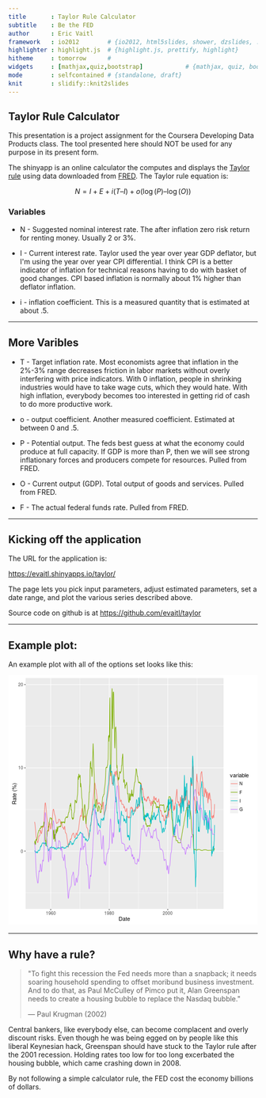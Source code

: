 ```yaml
---
title       : Taylor Rule Calculator
subtitle    : Be the FED
author      : Eric Vaitl
framework   : io2012        # {io2012, html5slides, shower, dzslides, ...}
highlighter : highlight.js  # {highlight.js, prettify, highlight}
hitheme     : tomorrow      # 
widgets     : [mathjax,quiz,bootstrap]            # {mathjax, quiz, bootstrap}
mode        : selfcontained # {standalone, draft}
knit        : slidify::knit2slides
---
```


## Taylor Rule Calculator

This presentation is a project assignment for the Coursera Developing Data Products class. The tool presented here should NOT be used for any purpose in its present form. 

The shinyapp is an online calculator the computes and displays the [Taylor rule](https://en.wikipedia.org/wiki/Taylor_rule) using data downloaded from [FRED](https://fred.stlouisfed.org/). The Taylor rule equation is: 

$$  N = I + E + i(T – I) + o(\log(P) – \log(O)) $$


### Variables 
* N - Suggested nominal interest rate. The after inflation zero risk return for renting money. Usually 2 or 3%. 

* I - Current interest rate. Taylor used the year over year GDP deflator, but I'm using the year over year CPI differential. I think CPI is a better indicator of inflation for technical reasons having to do with basket of good changes. CPI based inflation is normally about 1% higher than deflator inflation. 

* i - inflation coefficient. This is a measured quantity that is estimated at about .5. 

---
## More Varibles

* T - Target inflation rate. Most economists agree that inflation in the 2%-3% range decreases friction in labor markets without overly interfering with price indicators. With 0 inflation, people in shrinking industries would have to take wage cuts, which they would hate. With high inflation, everybody becomes too interested in getting rid of cash to do more productive work. 

* o - output coefficient. Another measured coefficient. Estimated at between 0 and .5.

* P - Potential output. The feds best guess at what the economy could produce at full capacity. If GDP is more than P, then we will see strong inflationary forces and producers compete for resources. Pulled from FRED.  

* O - Current output (GDP).  Total output of goods and services.  Pulled from FRED. 

* F - The actual federal funds rate. Pulled from FRED. 

---
## Kicking off the application 

The URL for the application is: 

https://evaitl.shinyapps.io/taylor/

The page lets you pick input parameters, adjust estimated parameters, set a date range, and plot the various series described above. 

Source code on github is at https://github.com/evaitl/taylor

--- 
## Example plot:
An example plot with all of the options set looks like this: 

![plot of chunk unnamed-chunk-1](assets/fig/unnamed-chunk-1-1.png)

---
## Why have a rule?

> "To fight this recession the Fed needs more than a snapback; it
> needs soaring household spending to offset moribund business
> investment. And to do that, as Paul McCulley of Pimco put it, Alan
> Greenspan needs to create a housing bubble to replace the Nasdaq
> bubble."
> 
> — Paul Krugman (2002)

Central bankers, like everybody else, can become complacent and overly discount risks. Even though he was being egged on by people like this liberal Keynesian hack, Greenspan should have stuck to the Taylor rule after the 2001 recession. Holding rates too low for too long excerbated the housing bubble, which came crashing down in 2008. 

By not following a simple calculator rule, the FED cost the economy billions of dollars. 

